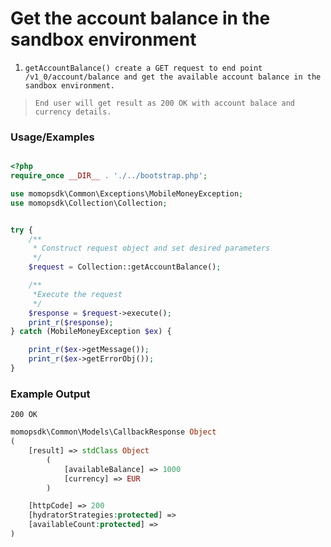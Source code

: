 # Get the account balance in the sandbox environment

1. `getAccountBalance() create a GET request to end point /v1_0/account/balance and get the available account balance in the sandbox environment.`

> `End user will get result as 200 OK with account balace and currency details.`

### Usage/Examples

```php

<?php
require_once __DIR__ . './../bootstrap.php';

use momopsdk\Common\Exceptions\MobileMoneyException;
use momopsdk\Collection\Collection;


try {
    /**
     * Construct request object and set desired parameters
     */
    $request = Collection::getAccountBalance();

    /**
     *Execute the request
     */
    $response = $request->execute();
    print_r($response);
} catch (MobileMoneyException $ex) {

    print_r($ex->getMessage());
    print_r($ex->getErrorObj());
}

```
### Example Output

`200 OK`
```php
momopsdk\Common\Models\CallbackResponse Object
(
    [result] => stdClass Object
        (
            [availableBalance] => 1000
            [currency] => EUR
        )

    [httpCode] => 200
    [hydratorStrategies:protected] =>
    [availableCount:protected] =>
)

```